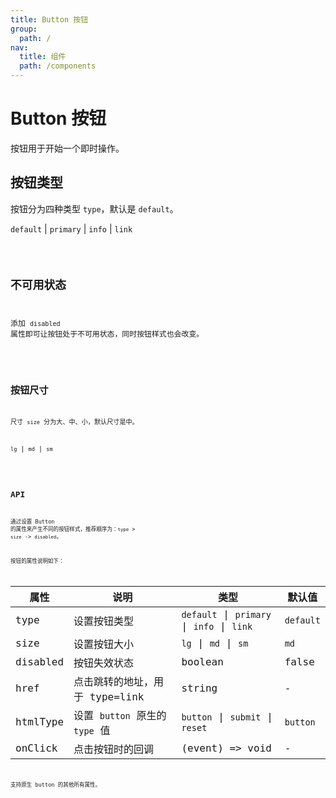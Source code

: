 ```yaml
---
title: Button 按钮
group:
  path: /
nav:
  title: 组件
  path: /components
---
```


# Button 按钮

按钮用于开始一个即时操作。

## 按钮类型

按钮分为四种类型 `type`，默认是 `default`。

`default` | `primary` | `info` | `link`

<code src="./demo/type.tsx" />

## 不可用状态

添加 `disabled` 属性即可让按钮处于不可用状态，同时按钮样式也会改变。

<code src="./demo/disabled.tsx" />

## 按钮尺寸

尺寸 `size` 分为大、中、小，默认尺寸是中。

`lg` | `md` | `sm`

<code src="./demo/size.tsx" />

## API

通过设置 Button 的属性来产生不同的按钮样式，推荐顺序为：`type` > `size` -> `disabled`。

按钮的属性说明如下：

| 属性     | 说明                           | 类型                                       | 默认值    |
| -------- | ------------------------------ | ------------------------------------------ | --------- |
| type     | 设置按钮类型                   | `default` \| `primary` \| `info` \| `link` | `default` |
| size     | 设置按钮大小                   | `lg` \| `md` \| `sm`                       | `md`      |
| disabled | 按钮失效状态                   | boolean                                    | false     |
| href     | 点击跳转的地址，用于 type=link | string                                     | -         |
| htmlType | 设置 `button` 原生的 `type` 值 | `button` \| `submit` \| `reset`            | `button`  |
| onClick  | 点击按钮时的回调               | (event) => void                            | -         |

支持原生 button 的其他所有属性。

